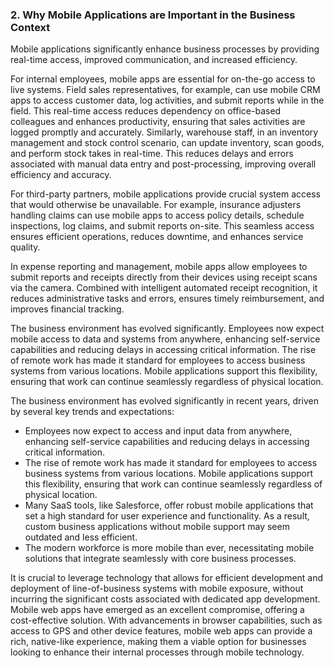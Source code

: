 ### 2. Why Mobile Applications are Important in the Business Context

Mobile applications significantly enhance business processes by providing real-time access, improved communication, and increased efficiency.

For internal employees, mobile apps are essential for on-the-go access to live systems. Field sales representatives, for example, can use mobile CRM apps to access customer data, log activities, and submit reports while in the field. This real-time access reduces dependency on office-based colleagues and enhances productivity, ensuring that sales activities are logged promptly and accurately. Similarly, warehouse staff, in an inventory management and stock control scenario, can update inventory, scan goods, and perform stock takes in real-time. This reduces delays and errors associated with manual data entry and post-processing, improving overall efficiency and accuracy.

For third-party partners, mobile applications provide crucial system access that would otherwise be unavailable. For example, insurance adjusters handling claims can use mobile apps to access policy details, schedule inspections, log claims, and submit reports on-site. This seamless access ensures efficient operations, reduces downtime, and enhances service quality.

In expense reporting and management, mobile apps allow employees to submit reports and receipts directly from their devices using receipt scans via the camera. Combined with intelligent automated receipt recognition, it reduces administrative tasks and errors, ensures timely reimbursement, and improves financial tracking.


The business environment has evolved significantly. Employees now expect mobile access to data and systems from anywhere, enhancing self-service capabilities and reducing delays in accessing critical information. The rise of remote work has made it standard for employees to access business systems from various locations. Mobile applications support this flexibility, ensuring that work can continue seamlessly regardless of physical location.

The business environment has evolved significantly in recent years, driven by several key trends and expectations:

- Employees now expect to access and input data from anywhere, enhancing self-service capabilities and reducing delays in accessing critical information.
- The rise of remote work has made it standard for employees to access business systems from various locations. Mobile applications support this flexibility, ensuring that work can continue seamlessly regardless of physical location.
- Many SaaS tools, like Salesforce, offer robust mobile applications that set a high standard for user experience and functionality. As a result, custom business applications without mobile support may seem outdated and less efficient.
- The modern workforce is more mobile than ever, necessitating mobile solutions that integrate seamlessly with core business processes.

It is crucial to leverage technology that allows for efficient development and deployment of line-of-business systems with mobile exposure, without incurring the significant costs associated with dedicated app development. Mobile web apps have emerged as an excellent compromise, offering a cost-effective solution. With advancements in browser capabilities, such as access to GPS and other device features, mobile web apps can provide a rich, native-like experience, making them a viable option for businesses looking to enhance their internal processes through mobile technology.